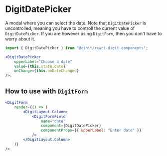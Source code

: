 # DigitDatePicker

A modal where you can select the date. Note that `DigitDatePicker` is uncontrolled, meaning you have to controll the current value of `DigitDatePicker`. If you are however using `DigitForm`, then you don't have to worry about it.

```jsx
import { DigitDatePicker } from "@cthit/react-digit-components";

<DigitDatePicker
    upperLabel="Choose a date"
    value={this.state.date}
    onChange={this.onDateChanged}
/>;
```

## How to use with `DigitForm`

```jsx
<DigitForm
    render={() => (
        <DigitLayout.Column>
            <DigitFormField
                name="date"
                component={DigitDatePicker}
                componentProps={{ upperLabel: "Enter date" }}
            />
        </DigitLayout.Column>
    )}
/>
```
